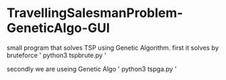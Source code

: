 # TravellingSalesmanProblem-GeneticAlgo-GUI

small program that solves TSP using Genetic Algorithm.
first it solves by bruteforce
' python3 tspbrute.py '

secondly we are useing Genetic Algo
' python3 tspga.py '
